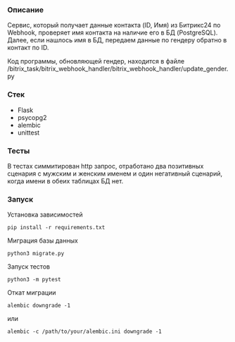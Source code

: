 
### Описание

Сервис, который получает данные контакта (ID, Имя) из Битрикс24 по Webhook, проверяет имя контакта на наличие его в БД (PostgreSQL).
Далее, если нашлось имя в БД, передаем данные по гендеру обратно в контакт по ID.

Код программы, обновляющей гендер, находится в файле 
/bitrix_task/bitrix_webhook_handler/bitrix_webhook_handler/update_gender.py

### Стек

- Flask
- psycopg2
- alembic
- unittest

### Тесты

В тестах симмитирован http запрос, отработано два позитивных сценария с мужским и женским именем и один негативный сценарий, когда имени в обеих таблицах БД нет.

### Запуск
 
 Установка зависимостей
 ```
 pip install -r requirements.txt
 ```
 Миграция базы данных
  ```
  python3 migrate.py
   ```
   Запуск тестов
   ```
   python3 -m pytest
   ```
   Откат миграции
   ```
   alembic downgrade -1
   ```
   или
   ```
   alembic -c /path/to/your/alembic.ini downgrade -1
   ```